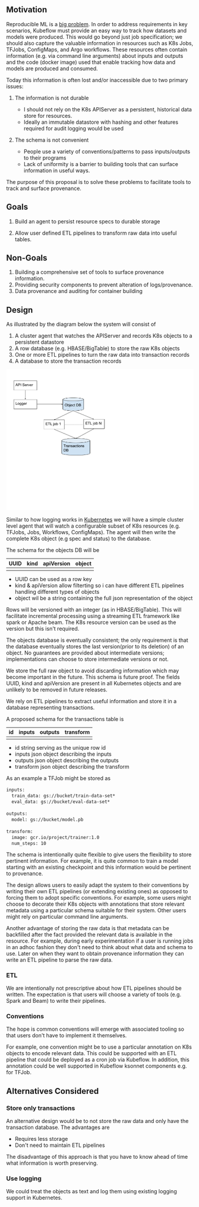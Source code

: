 ## Motivation
Reproducible ML is a [big problem](https://petewarden.com/2018/03/19/the-machine-learning-reproducibility-crisis/). 
In order to address requirements in key scenarios, Kubeflow must provide an easy way to track how datasets and models were produced.
This would go beyond just job specification; we should also capture the valuable information in resources such as K8s Jobs, TFJobs, ConfigMaps, and Argo workflows.
These resources often contain information (e.g. via command line arguments) about inputs and outputs and the code (docker image) used that enable tracking how data and models are produced and consumed. 

Today this information is often lost and/or inaccessible due to two primary issues:

1. The information is not durable

	* I should not rely on the K8s APIServer as a persistent, historical data store for resources.
	* Ideally an immutable datastore with hashing and other features required for audit
	  logging would be used

1. The schema is not convenient

	* People use a variety of conventions/patterns to pass inputs/outputs to their programs
	* Lack of uniformity is a barrier to building tools that can surface information in useful ways.

The purpose of this proposal is to solve these problems to facilitate tools to track and surface provenance.

## Goals

1. Build an agent to persist resource specs to durable storage

1. Allow user defined ETL pipelines to transform raw data into useful tables.

## Non-Goals

1. Building a comprehensive set of tools to surface provenance information.
1. Providing security components to prevent alteration of logs/provenance.
1. Data provenance and auditing for container building

## Design

As illustrated by the diagram below the system will consist of

1. A cluster agent that watches the APIServer and records K8s objects to a persistent datastore
1. A row database (e.g. HBASE/BigTable) to store the raw K8s objects
1. One or more ETL pipelines to turn the raw data into transaction records
1. A database to store the transaction records

![System Diagram](provenance-logging-fig1.png)

Similar to how logging works in [Kubernetes](https://kubernetes.io/docs/concepts/cluster-administration/logging/) we will have
a simple cluster level agent that will watch a configurable subset of K8s resources (e.g. TFJobs, Jobs, Workflows, ConfigMaps).
The agent will then write the complete K8s object (e.g spec and status) to the database.

The schema for the objects DB will be

| UUID | kind | apiVersion | object |
| -----|------|------------|--------|
| | | | | |

 * UUID can be used as a row key
 * kind & apiVersion allow filterting so i can have different ETL pipelines handling different types of objects 
 * object wil be a string containing the full json representation of the object

Rows will be versioned with an integer (as in HBASE/BigTable). This will facilitate incremental processing using a streaming ETL framework like spark or Apache beam. The K8s resource version can be used as the version but this isn't required.

The objects database is eventually consistent; the only requirement is that the database eventually stores the last version(prior to its deletion) of an object. No guarantees are provided about intermediate versions; implementations can choose to store intermediate versions or not.

We store the full raw object to avoid discarding information which may become important in the future. This schema is future proof. The fields UUID, kind and apiVersion are present in all Kubernetes objects and are unlikely to be removed in future releases.

We rely on ETL pipelines to extract useful information and store it in a database representing transactions.

A proposed schema for the transactions table is

| id | inputs | outputs | transform |
| --- | --- | --- | --- |
| | | | |

 * id string serving as the unique row id
 * inputs json object describing the inputs
 * outputs json object describing the outputs
 * transform json object describing the transform

 As an example a TFJob might be stored as

 ```
 inputs:
   train_data: gs://bucket/train-data-set*
   eval_data: gs://bucket/eval-data-set*

 outputs:
   model: gs://bucket/model.pb

 transform:
   image: gcr.io/project/trainer:1.0
   num_steps: 10
 ```

The schema is intentionally quite flexible to give users the flexibility to store pertinent information. For example, it is quite common
to train a model starting with an existing checkpoint and this information would be pertinent to provenance.

The design allows users to easily adapt the system to their conventions by writing their own ETL pipelines (or extending existing ones) as opposed
to forcing them to adopt specific conventions. For example, some users might choose to decorate their K8s objects with annotations that store
relevant metadata using a particular schema suitable for their system. Other users might rely on particular command line arguments. 

Another advantage of storing the raw data is that metadata can be backfilled after the fact provided the relevant data is available in the resource.
For example, during early experimentation if a user is running jobs in an adhoc fashion they don't need to think about what data and schema
to use. Later on when they want to obtain provenance information they can write an ETL pipeline to parse the raw data. 

### ETL

We are intentionally not prescriptive about how ETL pipelines should be written. The expectation is that users will choose
a variety of tools (e.g. Spark and Beam) to write their pipelines.

### Conventions

The hope is common conventions will emerge with associated tooling so that users don't have to implement it themselves.

For example, one convention might be to use a particular annotation on K8s objects to encode relevant data. This could be supported
with an ETL pipeline that could be deployed as a cron job via Kubeflow. In addition, this annotation could be well supported in
Kubeflow ksonnet components e.g. for TFJob.

## Alternatives Considered

### Store only transactions

An alternative design would be to not store the raw data and only have the transaction database. The advantages are

- Requires less storage
- Don't need to maintain ETL pipelines

The disadvantage of this approach is that you have to know ahead of time what information is worth preserving. 

### Use logging

We could treat the objects as text and log them using existing logging support in Kubernetes.